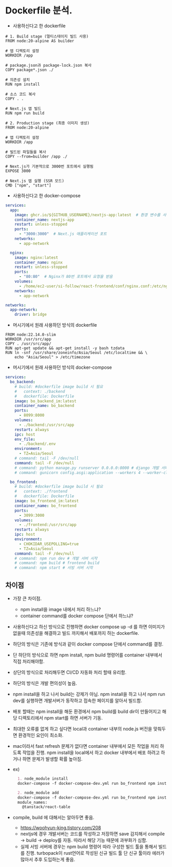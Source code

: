 # Dockerfile 분석.

- 사용하신다고 한 dockerfile

```docker
# 1. Build stage (멀티스테이지 빌드 사용)
FROM node:20-alpine AS builder

# 앱 디렉토리 설정
WORKDIR /app

# package.json과 package-lock.json 복사
COPY package*.json ./

# 의존성 설치
RUN npm install

# 소스 코드 복사
COPY . .

# Next.js 앱 빌드
RUN npm run build

# 2. Production stage (최종 이미지 생성)
FROM node:20-alpine

# 앱 디렉토리 설정
WORKDIR /app

# 빌드된 파일들을 복사
COPY --from=builder /app ./

# Next.js가 기본적으로 3000번 포트에서 실행됨
EXPOSE 3000

# Next.js 앱 실행 (SSR 모드)
CMD ["npm", "start"]
```

- 사용하신다고 한 docker-compose

```yaml
services:
  app:
    image: ghcr.io/${GITHUB_USERNAME}/nextjs-app:latest  # 환경 변수를 사용하여 동적 처리
    container_name: nextjs-app
    restart: unless-stopped
    ports:
      - "3000:3000"  # Next.js 애플리케이션 포트
    networks:
      - app-network

  nginx:
    image: nginx:latest
    container_name: nginx
    restart: unless-stopped
    ports:
      - "80:80"  # Nginx가 80번 포트에서 요청을 받음
    volumes:
      - /home/ec2-user/si-follow/react-frontend/conf/nginx.conf:/etc/nginx/conf.d/default.conf
    networks:
      - app-network

networks:
  app-network:
    driver: bridge
```

- 머시기에서 원래 사용하던 방식의 dockerfile

```docker
FROM node:22.14.0-slim
WORKDIR /usr/src/app
COPY . /usr/src/app/
RUN apt-get update && apt-get install -y bash tzdata
RUN ln -snf /usr/share/zoneinfo/Asia/Seoul /etc/localtime && \
	echo "Asia/Seoul" > /etc/timezone
```

- 머시기에서 원래 사용하던 방식의 docker-compose

```yaml
services:
  bo_backend:
    # build: #dockerfile image build 시 필요
    #   context: ./backend
    #   dockerfile: Dockerfile
    image: bo_backend_im:latest
    container_name: bo_backend
    ports:
      - 8099:8000
    volumes:
      - ./backend:/usr/src/app
    restart: always
    ipc: host
    env_file:
      - ./backend/.env
    environment:
      - TZ=Asia/Seoul
    # command: tail -F /dev/null
    command: tail -F /dev/null
    # command: python manage.py runserver 0.0.0.0:8000 # django 개발 서버
    # command: gunicorn config.asgi:application --workers 4 --worker-class uvicorn.workers.UvicornWorker --bind 0.0.0.0:8000 # django 배포 서버

  bo_frontend:
    # build: #dockerfile image build 시 필요
    #   context: ./frontend
    #   dockerfile: Dockerfile
    image: bo_frontend_im:latest
    container_name: bo_frontend
    ports:
      - 3099:3000
    volumes:
      - ./frontend:/usr/src/app
    restart: always
    ipc: host
    environment:
      - CHOKIDAR_USEPOLLING=true
      - TZ=Asia/Seoul
    command: tail -F /dev/null
    # command: npm run dev # 개발 서버 시작
    # command: npm build # frontend build
    # command: npm start # 서빙 서버 시작
```

## 차이점

- 가장 큰 차이점.
    - npm install을 image 내에서 처리 하느냐?
    - container command를 docker compose 단에서 하느냐?

- 사용하신다고 하신 방식으로 진행하면 docker compose up -d 를 하면 이미지가 없을때 의존성을 해결하고 빌드 까지해서 배포까지 하는 dockerfile.
- 하단의 방식은 기존에 방식과 같이 docker compose 단에서 command를 결정.
- 단 하단의 방식으로 하면 npm install, npm build 명령어를 container 내부에서 직접 처리해야함.
- 상단의 방식으로 처리해두면 CI/CD 자동화 처리 할때 유리함.
- 하단의 방식은 개발 편의성이 높음.

- npm install을 하고 나서 build는 강제가 아님. npm install을 하고 나서 npm run dev를 실행하면 개발서버가 동작하고 접속한 페이지를 알아서 빌드함.
- 배포 할때는 npm install을 해둔 환경에서 npm build를 build dir이 만들어지고 해당 디렉토리에서 npm start를 하면 서버가 기동.

- 최대한 오류를 없게 하고 싶다면 local과 container 내부의 node.js 버전을 맞춰두면 환경적인 요인이 최소화.
- mac이라서 fast refresh 문제가 없다면 container 내부에서 모든 작업을 처리 하도록 작업을 진행. npm install을 local에서 하고 docker 내부에서 배포 하려고 하거나 하면 문제가 발생할 확률 높아짐.

- ex)
    
    ```markdown
      1. node_module install
      docker-compose -f docker-compose-dev.yml run bo_frontend npm install --force --legacy-peer-deps
    
      2. node_module add
      docker-compose -f docker-compose-dev.yml run bo_frontend npm install {module_name} --force --legacy-peer-deps
      module_names:
        @tanstack/react-table
    ```
    

- compile, build 에 대해서는 알아두면 좋음.
    - https://woohyun-king.tistory.com/208
    - nextjs에 경우 개발서버는 코드를 작성하고 저장하면 save 감지해서 compile → build → deploy를 자동. 따라서 해당 기능 때문에 과부화가 심함.
    - 실제 서빙 서버에 경우는 npm build 명령어 따라 구성한 빌드 툴을 통해서 빌드를 진행. turbopack이 rust언어로 작성된 신규 빌드 툴 단 신규 툴이라 에러가 많아서 추후 도입하는게 좋음.